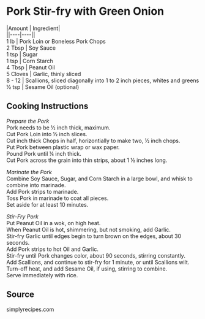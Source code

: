 # Pork Stir-fry with Green Onion  
  
|Amount | Ingredient|  
||----|----||  
1 lb | Pork Loin or Boneless Pork Chops  
2 Tbsp | Soy Sauce  
1 tsp | Sugar  
1 tsp | Corn Starch   
4 Tbsp | Peanut Oil  
5 Cloves | Garlic, thinly sliced  
8 - 12 | Scallions, sliced diagonally into 1 to 2 inch pieces, whites and greens  
½ tsp | Sesame Oil (optional)  
  
## Cooking Instructions  
  
*Prepare the Pork*  
Pork needs to be ½ inch thick, maximum.  
Cut Pork Loin into ½ inch slices.  
Cut inch thick Chops in half, horizontially to make two, ½ inch chops.  
Put Pork between plastic wrap or wax paper.  
Pound Pork until ¼ inch thick.  
Cut Pork across the grain into thin strips, about 1 ½ inches long.  
  
*Marinate the Pork*  
Combine Soy Sauce, Sugar, and Corn Starch in a large bowl, and whisk to combine into marinade.  
Add Pork strips to marinade.  
Toss Pork in marinade to coat all pieces.  
Set aside for at least 10 minutes.  
  
*Stir-Fry Pork*  
Put Peanut Oil in a wok, on high heat.  
When Peanut Oil is hot, shimmering, but not smoking, add Garlic.  
Stir-fry Garlic until edges begin to turn brown on the edges, about 30 seconds.  
Add Pork strips to hot Oil and Garlic.  
Stir-fry until Pork changes color, about 90 seconds, stirring constantly.  
Add Scallions, and continue to stir-fry for 1 minute, or until Scallions wilt.  
Turn-off heat, and add Sesame Oil, if using, stirring to combine.  
Serve immediately with rice.  
  
## Source  
simplyrecipes.com  
  